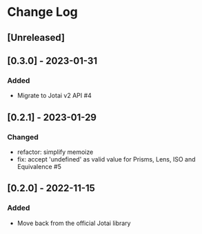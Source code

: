# Change Log

## [Unreleased]

## [0.3.0] - 2023-01-31
### Added
- Migrate to Jotai v2 API #4

## [0.2.1] - 2023-01-29
### Changed
- refactor: simplify memoize
- fix: accept 'undefined' as valid value for Prisms, Lens, ISO and Equivalence #5

## [0.2.0] - 2022-11-15
### Added
- Move back from the official Jotai library
